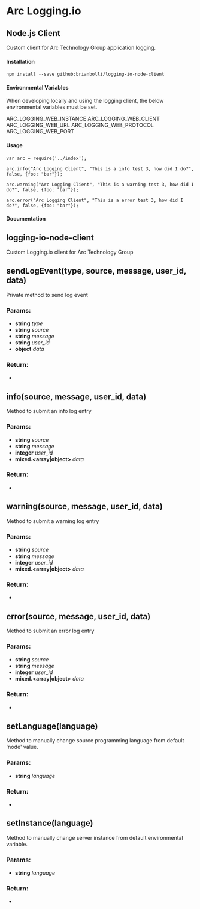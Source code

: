 Arc Logging.io
===================
Node.js Client
-------------

Custom client for Arc Technology Group application logging.

#### <i class="icon-file"></i> Installation
```
npm install --save github:brianbolli/logging-io-node-client
```

#### <i class="icon-file"></i> Environmental Variables

When developing locally and using the logging client, the below environmental
variables must be set.

ARC_LOGGING_WEB_INSTANCE
ARC_LOGGING_WEB_CLIENT
ARC_LOGGING_WEB_URL
ARC_LOGGING_WEB_PROTOCOL
ARC_LOGGING_WEB_PORT

#### <i class="icon-folder-open"></i> Usage
```
var arc = require('../index');

arc.info("Arc Logging Client", "This is a info test 3, how did I do?", false, {foo: "bar"});

arc.warning("Arc Logging Client", "This is a warning test 3, how did I do?", false, {foo: "bar"});

arc.error("Arc Logging Client", "This is a error test 3, how did I do?", false, {foo: "bar"});
```
#### <i class="icon-folder-open"></i> Documentation
<!-- Start index.js -->

## logging-io-node-client

Custom Logging.io client for Arc Technology Group

## sendLogEvent(type, source, message, user_id, data)

Private method to send log event

### Params:

* **string** *type* 
* **string** *source* 
* **string** *message* 
* **string** *user_id* 
* **object** *data* 

### Return:

* 

## info(source, message, user_id, data)

Method to submit an info log entry

### Params:

* **string** *source* 
* **string** *message* 
* **integer** *user_id* 
* **mixed.\<array|object>** *data* 

### Return:

* 

## warning(source, message, user_id, data)

Method to submit a warning log entry

### Params:

* **string** *source* 
* **string** *message* 
* **integer** *user_id* 
* **mixed.\<array|object>** *data* 

### Return:

* 

## error(source, message, user_id, data)

Method to submit an error log entry

### Params:

* **string** *source* 
* **string** *message* 
* **integer** *user_id* 
* **mixed.\<array|object>** *data* 

### Return:

* 

## setLanguage(language)

Method to manually change source programming
language from default 'node' value.

### Params:

* **string** *language* 

### Return:

* 

## setInstance(language)

Method to manually change server instance
from default environmental variable.

### Params:

* **string** *language* 

### Return:

* 

<!-- End index.js -->


